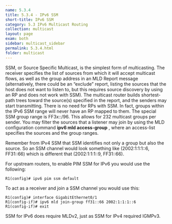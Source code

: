 ```yaml
---
name: 5.3.4
title: 5.3.4 - IPv6 SSM
short-title: IPv6 SSM
category: 5.3 IPv6 Multicast Routing
collection: multicast
layout: page
exam: both
sidebar: multicast_sidebar
permalink: 5.3.4.html
folder: multicast
---
```

SSM, or Source Specific Multicast, is the simplest form of multicasting. The receiver specifies the list of sources from which it will accept multicast flows, as well as the group address in an MLD Report message (alternatively, there could be an “exclude” report, listing the sources that the host does not want to listen to, but this requires source discovery by using an RP and does not work with SSM). The multicast router builds shortest-path trees toward the source(s) specified in the report, and the senders may start transmitting. There is no need for RPs with SSM. In fact, groups within the IPv6 SSM range will never have an RP mapped to them. The special SSM group range is FF3x::/96. This allows for 232 multicast groups per sender. You may filter the sources that a listener may join by using the MLD configuration command **ipv6 mld access-group** , where an access-list specifies the sources and the group ranges.

Remember from IPv4 SSM that SSM identifies not only a group but also the source. So an SSM channel would look something like (2002:1:1:1::6, FF31::66) which is different that (2002:1:1:1::9, FF31::66).

For upstream routers, to enable PIM SSM for IPv6 you would use the following:
```
R1(config)# ipv6 pim ssm default
```
To act as a receiver and join a SSM channel you would use this:
```
R1(config)# interface GigabitEthernet0/1
R1(config-if)# ipv6 mld join-group ff31::66 2002:1:1:1::6
R1(config-if)# exit
```

SSM for IPv6 does require MLDv2, just as SSM for IPv4 required IGMPv3.